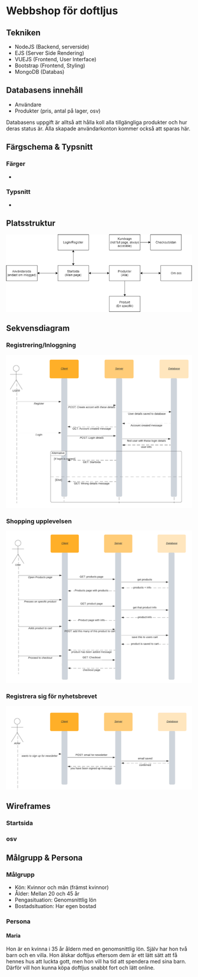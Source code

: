 # Webbshop för doftljus

## Tekniken 
- NodeJS (Backend, serverside)
- EJS (Server Side Rendering)
- VUEJS (Frontend, User Interface)
- Bootstrap (Frontend, Styling)
- MongoDB (Databas)

## Databasens innehåll
- Användare
- Produkter (pris, antal på lager, osv)

Databasens uppgift är alltså att hålla koll alla tillgängliga produkter och hur deras status är. Alla skapade användarkonton kommer också att sparas här.

## Färgschema & Typsnitt
### Färger
-

### Typsnitt
-

## Platsstruktur
<img src="./planingFiles/flowchart.png">

## Sekvensdiagram

### Registrering/Inloggning
<img src="./planingFiles/Login_Register.png">

### Shopping upplevelsen
<img src="./planingFiles/shopping_experience.png">

### Registrera sig för nyhetsbrevet
<img src="./planingFiles/Newsletter_signup.png">

## Wireframes

### Startsida

### osv

## Målgrupp & Persona 

### Målgrupp
- Kön: Kvinnor och män (främst kvinnor)
- Ålder: Mellan 20 och 45 år
- Pengasituation: Genomsnittlig lön
- Bostadsituation: Har egen bostad

### Persona
#### Maria 
Hon är en kvinna i 35 år åldern med en genomsnittlig lön. Själv har hon två barn och en villa. Hon älskar doftljus eftersom dem är ett lätt sätt att få hennes hus att luckta gott, men hon vill ha tid att spendera med sina barn. Därför vill hon kunna köpa doftljus snabbt fort och lätt online. 
